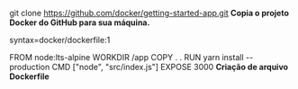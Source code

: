 git clone https://github.com/docker/getting-started-app.git
**Copia o projeto Docker do GitHub para sua máquina.**

syntax=docker/dockerfile:1

FROM node:lts-alpine
WORKDIR /app
COPY . .
RUN yarn install --production
CMD ["node", "src/index.js"]
EXPOSE 3000
**Criação de arquivo Dockerfile**

